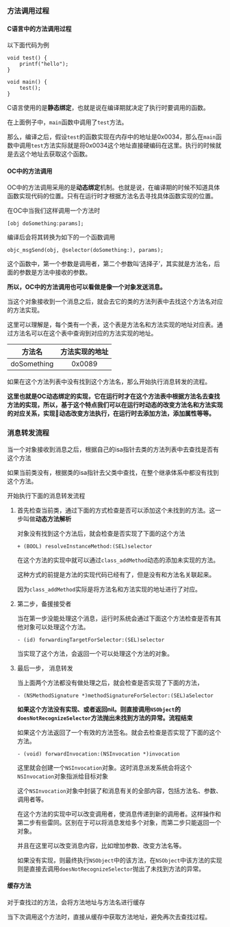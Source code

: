 
### 方法调用过程

#### C语言中的方法调用过程 

以下面代码为例

```
void test() {
    printf("hello");
}

void main() {
    test();
}
```

C语言使用的是**静态绑定**，也就是说在编译期就决定了执行时要调用的函数。

在上面例子中，`main`函数中调用了`test`方法。

那么，编译之后，假设`test`的函数实现在内存中的地址是0x0034，那么在`main`函数中调用`test`方法实际就是将0x0034这个地址直接硬编码在这里。执行的时候就是去这个地址去获取这个函数。

#### OC中的方法调用

OC中的方法调用采用的是**动态绑定**机制。也就是说，在编译期的时候不知道具体函数实现代码的位置。只有在运行时才根据方法名去寻找具体函数实现的位置。

在OC中当我们这样调用一个方法时 
```
[obj doSomething:params];
```

编译后会将其转换为如下的一个函数调用

```
objc_msgSend(obj, @selector(doSomething:), params);
```

这个函数中，第一个参数是调用者，第二个参数叫‘选择子’，其实就是方法名，后面的参数是方法中接收的参数。

**所以，OC中的方法调用也可以看做是像一个对象发送消息。**

当这个对象接收到一个消息之后，就会去它的类的方法列表中去找这个方法名对应的方法实现。

这里可以理解是，每个类有一个表，这个表是方法名和方法实现的地址对应表。通过方法名可以在这个表中查询到对应的方法实现的地址。

方法名 | 方法实现的地址
:---: | :---: 
doSomething | 0x0089

如果在这个方法列表中没有找到这个方法名，那么开始执行消息转发的流程。

**这里也就是OC动态绑定的实现，它在运行时才在这个方法表中根据方法名去查找方法的实现，所以，基于这个特点我们可以在运行时动态的改变方法名和方法实现的对应关系，实现动态改变方法执行，在运行时去添加方法，添加属性等等。**

### 消息转发流程

当一个对象接收到消息之后，根据自己的isa指针去类的方法列表中去查找是否有这个方法

如果当前类没有，根据类的isa指针去父类中查找，在整个继承体系中都没有找到这个方法。

开始执行下面的消息转发流程

1. 首先检查当前类，通过下面的方式检查是否可以添加这个未找到的方法。这一步叫做**动态方法解析**

    对象没有找到这个方法后，就会检查是否实现了下面的这个方法

    ```
    + (BOOL) resolveInstanceMethod:(SEL)selector
    ```

    在这个方法的实现中就可以通过`class_addMethod`动态的添加未实现的方法。

    这种方式的前提是方法的实现代码已经有了，但是没有和方法名关联起来。

    因为`class_addMethod`实际是将方法名和方法实现的地址进行了对应。

2. 第二步，备援接受者

    当在第一步没能处理这个消息，运行时系统会通过下面这个方法检查是否有其他对象可以处理这个方法。
    ```
    - (id) forwardingTargetForSelector:(SEL)selector
    ```
    当实现了这个方法，会返回一个可以处理这个方法的对象。

3. 最后一步， 消息转发

    当上面两个方法都没有做处理之后，就会检查是否实现了下面的方法，

    ```
    - (NSMethodSignature *)methodSignatureForSelector:(SEL)aSelector
    ```

    **如果这个方法没有实现、或者返回nil。则直接调用`NSObject`的`doesNotRecognizeSelector`方法抛出未找到方法的异常。流程结束**

    如果这个方法返回了一个有效的方法签名。就会去检查是否实现了下面的这个方法。

    ```
    - (void) forwardInvocation:(NSInvocation *)invocation
    ```

    这里就会创建一个`NSInvocation`对象。这时消息派发系统会将这个`NSInvocation`对象指派给目标对象

    这个`NSInvocation`对象中封装了和消息有关的全部内容，包括方法名、参数、调用者等。

    在这个方法的实现中可以改变调用者，使消息传递到新的调用者。这样操作和第二步有些雷同。区别在于可以将消息发给多个对象，而第二步只能返回一个对象。

    并且在这里可以改变消息内容，比如增加参数、改变方法名等。

    如果没有实现，则最终执行`NSObject`中的该方法，在`NSObject`中该方法的实现则是直接去调用`doesNotRecognizeSelector`抛出了未找到方法的异常。

#### 缓存方法

对于查找过的方法，会将方法地址与方法名进行缓存

当下次调用这个方法时，直接从缓存中获取方法地址，避免再次去查找过程。
